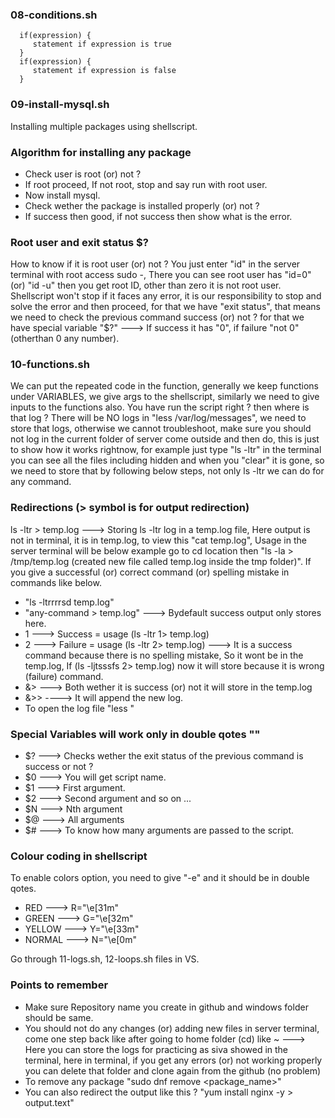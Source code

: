 ### 08-conditions.sh
      if(expression) {
         statement if expression is true
      }
      if(expression) {
         statement if expression is false
      }
### 09-install-mysql.sh
Installing multiple packages using shellscript.

### Algorithm for installing any package
- Check user is root (or) not ?
- If root proceed, If not root, stop and say run with root user.
- Now install mysql.
- Check wether the package is installed properly (or) not ?
- If success then good, if not success then show what is the error.

### Root user and exit status $?
How to know if it is root user (or) not ? You just enter "id" in the server terminal with root access sudo -, There you can see root user has "id=0" (or) "id -u" then you get root ID, other than zero it is not root user. Shellscript won't stop if it faces any error, it is our responsibility to stop and solve the error and then proceed, for that we have "exit status", that means we need to check the previous command success (or) not ? for that we have special variable "$?" ---> If success it has "0", if failure "not 0" (otherthan 0 any number).

### 10-functions.sh
We can put the repeated code in the function, generally we keep functions under VARIABLES, we give args to the shellscript, similarly we need to give inputs to the functions also. You have run the script right ? then where is that log ? There will be NO logs in "less /var/log/messages", we need to store that logs, otherwise we cannot troubleshoot, make sure you should not log in the current folder of server come outside and then do, this is just to show how it works rightnow, for example just type "ls -ltr" in the terminal you can see all the files including hidden and when you "clear" it is gone, so we need to store that by following below steps, not only ls -ltr we can do for any command.

### Redirections (> symbol is for output redirection)
ls -ltr > temp.log ---> Storing ls -ltr log in a temp.log file, Here output is not in terminal, it is in temp.log, to view this "cat temp.log", Usage in the server terminal will be below example go to cd location then "ls -la > /tmp/temp.log (created new file called temp.log inside the tmp folder)". If you give a successful (or) correct command (or) spelling mistake in commands like below.
- "ls -ltrrrrsd temp.log"
- "any-command > temp.log"  ---> Bydefault success output only stores here.
-  1 ---> Success = usage (ls -ltr 1> temp.log)
-  2 ---> Failure = usage (ls -ltr 2> temp.log) ---> It is a success command because there is no spelling
   mistake, So it wont be in the temp.log, If (ls -ljtsssfs 2> temp.log) now it will store because it is 
   wrong (failure) command.
- &> ---> Both wether it is success (or) not it will store in the temp.log
- &>> ----> It will append the new log.
- To open the log file "less <logfile-name>"
   
### Special Variables will work only in double qotes ""
- $? ---> Checks wether the exit status of the previous command is success or not ?
- $0 ---> You will get script name.
- $1 ---> First argument.
- $2 ---> Second argument and so on ...
- $N ---> Nth argument
- $@ ---> All arguments
- $# ---> To know how many arguments are passed to the script.

### Colour coding in shellscript
To enable colors option, you need to give "-e" and it should be in double qotes.
- RED ---> R="\e[31m"
- GREEN ---> G="\e[32m"
- YELLOW ---> Y="\e[33m"
- NORMAL ---> N="\e[0m" 

Go through 11-logs.sh, 12-loops.sh files in VS.

### Points to remember
- Make sure Repository name you create in github and windows folder should be same.
- You should not do any changes (or) adding new files in server terminal, come one step back like after going
  to home folder (cd) like ~ ---> Here you can store the logs for practicing as siva showed in the terminal,
  here in terminal, if you get any errors (or) not working properly you can delete that folder and clone again
  from the github (no problem)
- To remove any package "sudo dnf remove <package_name>"
- You can also redirect the output like this ? "yum install nginx -y > output.text"
